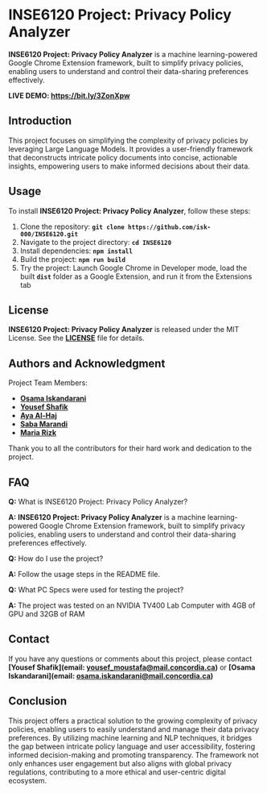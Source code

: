 # **INSE6120 Project: Privacy Policy Analyzer**

**INSE6120 Project: Privacy Policy Analyzer** is a machine learning-powered Google Chrome Extension framework, built to simplify privacy policies, enabling users to understand and control their data-sharing preferences effectively.

**LIVE DEMO: https://bit.ly/3ZonXpw**

## **Introduction**

This project focuses on simplifying the complexity of privacy policies by leveraging Large Language Models. It provides a user-friendly framework that deconstructs intricate policy documents into concise, actionable insights, empowering users to make informed decisions about their data.

## **Usage**

To install **INSE6120 Project: Privacy Policy Analyzer**, follow these steps:

1. Clone the repository: **`git clone https://github.com/isk-000/INSE6120.git`**
2. Navigate to the project directory: **`cd INSE6120`**
3. Install dependencies: **`npm install`**
4. Build the project: **`npm run build`**
5. Try the project: Launch Google Chrome in Developer mode, load the built **`dist`** folder as a Google Extension, and run it from the Extensions tab

## **License**

**INSE6120 Project: Privacy Policy Analyzer** is released under the MIT License. See the **[LICENSE](https://www.blackbox.ai/share/LICENSE)** file for details.

## **Authors and Acknowledgment**

Project Team Members:

- **[Osama Iskandarani](https://github.com/isk-000)**
- **[Yousef Shafik](https://github.com/yousef-virgal)**
- **[Aya Al-Haj](https://github.com/AyaAlHaj17)**
- **[Saba Marandi](https://github.com/sabamarandi)**
- **[Maria Rizk](https://github.com/mariarizk)**

Thank you to all the contributors for their hard work and dedication to the project.

## **FAQ**

**Q:** What is INSE6120 Project: Privacy Policy Analyzer?

**A:** **INSE6120 Project: Privacy Policy Analyzer** is a machine learning-powered Google Chrome Extension framework, built to simplify privacy policies, enabling users to understand and control their data-sharing preferences effectively.

**Q:** How do I use the project?

**A:** Follow the usage steps in the README file.

**Q:** What PC Specs were used for testing the project?

**A:** The project was tested on an NVIDIA TV400 Lab Computer with 4GB of GPU and 32GB of RAM



## **Contact**

If you have any questions or comments about this project, please contact **[Yousef Shafik](email: yousef_moustafa@mail.concordia.ca)** or **[Osama Iskandarani](email: osama.iskandarani@mail.concordia.ca)**

## **Conclusion**

This project offers a practical solution to the growing complexity of privacy policies, enabling users to easily understand and manage their data privacy preferences. By utilizing machine learning and NLP techniques, it bridges the gap between intricate policy language and user accessibility, fostering informed decision-making and promoting transparency. The framework not only enhances user engagement but also aligns with global privacy regulations, contributing to a more ethical and user-centric digital ecosystem.

